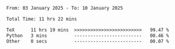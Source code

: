 <!--START_SECTION:waka-->

```txt
From: 03 January 2025 - To: 10 January 2025

Total Time: 11 hrs 22 mins

TeX      11 hrs 19 mins  >>>>>>>>>>>>>>>>>>>>>>>>>   99.47 %
Python   3 mins          -------------------------   00.46 %
Other    0 secs          -------------------------   00.07 %
```

<!--END_SECTION:waka-->
